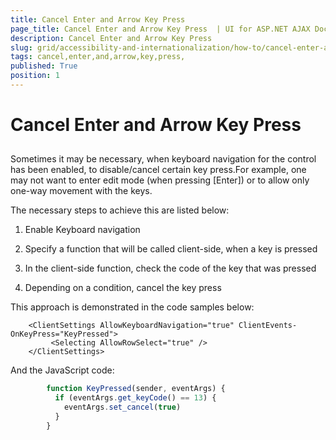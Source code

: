 ```yaml
---
title: Cancel Enter and Arrow Key Press 
page_title: Cancel Enter and Arrow Key Press  | UI for ASP.NET AJAX Documentation
description: Cancel Enter and Arrow Key Press 
slug: grid/accessibility-and-internationalization/how-to/cancel-enter-and-arrow-key-press-
tags: cancel,enter,and,arrow,key,press,
published: True
position: 1
---
```


# Cancel Enter and Arrow Key Press 



## 

Sometimes it may be necessary, when keyboard navigation for the control has been enabled, to disable/cancel certain key press.For example, one may not want to enter edit mode (when pressing [Enter]) or to allow only one-way movement with the keys.

The necessary steps to achieve this are listed below:

1. Enable Keyboard navigation

1. Specify a function that will be called client-side, when a key is pressed

1. In the client-side function, check the code of the key that was pressed

1. Depending on a condition, cancel the key press

This approach is demonstrated in the code samples below:

````ASPNET
	<ClientSettings AllowKeyboardNavigation="true" ClientEvents-OnKeyPress="KeyPressed">
	     <Selecting AllowRowSelect="true" />
	</ClientSettings>
````



And the JavaScript code:

````JavaScript
	    function KeyPressed(sender, eventArgs) {
	      if (eventArgs.get_keyCode() == 13) {
	        eventArgs.set_cancel(true)
	      }
	    }
````


